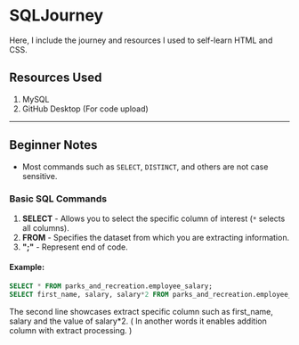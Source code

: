 # SQLJourney

Here, I include the journey and resources I used to self-learn HTML and CSS.

## Resources Used
1. MySQL
2. GitHub Desktop (For code upload)

---

## Beginner Notes

- Most commands such as `SELECT`, `DISTINCT`, and others are not case sensitive.

### Basic SQL Commands
1. **SELECT** - Allows you to select the specific column of interest (`*` selects all columns).
2. **FROM** - Specifies the dataset from which you are extracting information.
3. **";"** - Represent end of code.

#### Example:

```sql
SELECT * FROM parks_and_recreation.employee_salary;
SELECT first_name, salary, salary*2 FROM parks_and_recreation.employee_salary;
````

The second line showcases extract specific column such as first_name, salary and the value of salary*2. ( In another words it enables addition column with extract processing. )



